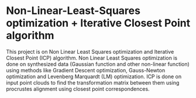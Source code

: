 # Non-Linear-Least-Squares optimization + Iterative Closest Point algorithm
This project is on Non Linear Least Squares optimization and Iterative Closest Point (ICP) algorithm. Non Linear Least Squares optimization is done on synthesized data (Gaussian function and other non-linear function) using methods like Gradient Descent optimization, Gauss-Newton optimization and Levenberg Marquardt (LM) optimization. ICP is done on input point clouds to find the transformation matrix between them using procrustes alignment using closest point correspondences.
